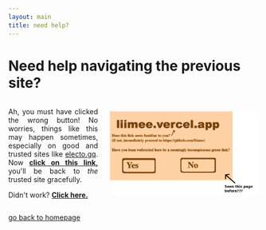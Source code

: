 ```yaml
---
layout: main
title: need help?
---
```


# Need help navigating the previous site?

<div style="display:flex;gap:24px;flex-wrap:wrap-reverse">
<div style="text-align:justify;flex:1;min-width:180px">

Ah, you must have clicked the wrong button! No worries, things like this may happen sometimes, especially on good and trusted sites like [electo.gq](https://electo.gq/frontpage). Now **[click on this link,](https://electo.gq/frontpage)** you'll be back to *the* trusted site gracefully.

Didn't work? **[Click here.](/needhelp/morehelp)**

</div>
<img src="/assets/warn.png" style="width:300px;object-fit:contain;flex:2;max-width:100vw" />
</div>

[go back to homepage](https://electo.gq/frontpage)